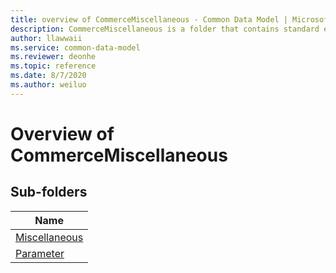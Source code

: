 ```yaml
---
title: overview of CommerceMiscellaneous - Common Data Model | Microsoft Docs
description: CommerceMiscellaneous is a folder that contains standard entities related to the Common Data Model.
author: llawwaii
ms.service: common-data-model
ms.reviewer: deonhe
ms.topic: reference
ms.date: 8/7/2020
ms.author: weiluo
---
```


# Overview of CommerceMiscellaneous


## Sub-folders

|Name|
|---|
|[Miscellaneous](Miscellaneous/overview.md)|
|[Parameter](Parameter/overview.md)|



